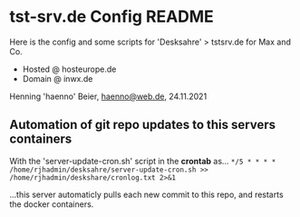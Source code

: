 # tst-srv.de Config README

Here is the config and some scripts for 'Desksahre' > tstsrv.de for Max and Co.

- Hosted @ hosteurope.de
- Domain @ inwx.de

Henning 'haenno' Beier, haenno@web.de, 24.11.2021

## Automation of git repo updates to this servers containers

With the 'server-update-cron.sh' script in the **crontab** as...
``*/5 * * * * /home/rjhadmin/desksahre/server-update-cron.sh >> /home/rjhadmin/deskshare/cronlog.txt 2>&1``

...this server automaticly pulls each new commit to this repo, and restarts the docker containers.
